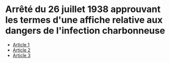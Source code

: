 # Arrêté du 26 juillet 1938 approuvant les termes d'une affiche relative aux dangers de l'infection charbonneuse

- [Article 1](article-1.md)
- [Article 2](article-2.md)
- [Article 3](article-3.md)
